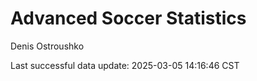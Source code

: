 # Advanced Soccer Statistics
Denis Ostroushko

<!-- gfm -->

Last successful data update: 2025-03-05 14:16:46 CST
